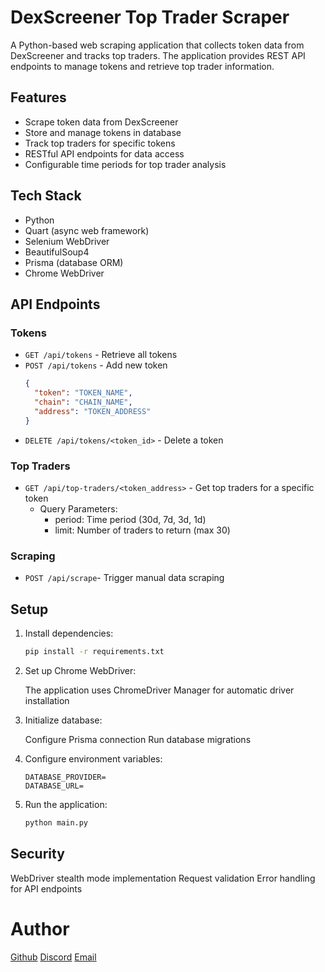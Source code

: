 # DexScreener Top Trader Scraper

A Python-based web scraping application that collects token data from DexScreener and tracks top traders. The application provides REST API endpoints to manage tokens and retrieve top trader information.

## Features

- Scrape token data from DexScreener
- Store and manage tokens in database
- Track top traders for specific tokens
- RESTful API endpoints for data access
- Configurable time periods for top trader analysis

## Tech Stack

- Python
- Quart (async web framework)
- Selenium WebDriver
- BeautifulSoup4
- Prisma (database ORM)
- Chrome WebDriver

## API Endpoints

### Tokens

- `GET /api/tokens` - Retrieve all tokens
- `POST /api/tokens` - Add new token
  ```json
  {
    "token": "TOKEN_NAME",
    "chain": "CHAIN_NAME",
    "address": "TOKEN_ADDRESS"
  }
  ```
- `DELETE /api/tokens/<token_id>` - Delete a token

### Top Traders

- `GET /api/top-traders/<token_address>` - Get top traders for a specific token
  - Query Parameters:
    - period: Time period (30d, 7d, 3d, 1d)
    - limit: Number of traders to return (max 30)

### Scraping

- `POST /api/scrape`- Trigger manual data scraping

## Setup

1. Install dependencies:

   ```bash
   pip install -r requirements.txt
   ```

2. Set up Chrome WebDriver:

   The application uses ChromeDriver Manager for automatic driver installation

3. Initialize database:

   Configure Prisma connection
   Run database migrations

4. Configure environment variables:

   ```
   DATABASE_PROVIDER=
   DATABASE_URL=
   ```

5. Run the application:

   ```bash
   python main.py
   ```

## Security

WebDriver stealth mode implementation
Request validation
Error handling for API endpoints

# Author

[Github](https://github.com/bigdata5911)
[Discord](https://discord.gg/TawJX4ue)
[Email](mailto:worker.opentext@gmail.com)
